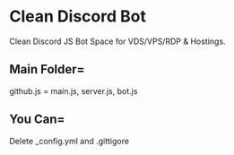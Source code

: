 # Clean Discord Bot
Clean Discord JS Bot Space for VDS/VPS/RDP &amp; Hostings.

## Main Folder=
github.js = main.js, server.js, bot.js

## You Can=
Delete _config.yml and .gittigore
